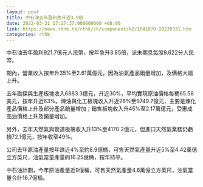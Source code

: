 ```yaml
---
layout: post
title: 中石油去年盈利急升近3.9倍
date: 2022-03-31 17:17:37.000000000 +08:00
link: https://news.rthk.hk/rthk/ch/component/k2/1641870-20220331.htm
categories: rthk
---
```


中石油去年盈利921.7億元人民幣，按年急升3.85倍，派末期息每股9.622分人民幣。

期內，營業收入按年升35%至2.61萬億元，因為油氣產品銷量增加，及價格大幅上升。

去年勘探與生產板塊收入6883.3億元，升近30%，平均實現原油價格每桶65.58美元，按年升近63%。煉油與化工板塊收入升近26%至9749.7億元，主要是煉化產品價格上升及部分產品銷量增加；銷售板塊收入升45%至2.17萬億元，受惠成品油價格上升及銷量增加。

另外，去年天然氣與管道板塊收入升13%至4170.2億元，但進口天然氣業務仍虧損72.1億元，按年收窄49%。

公司去年原油產量按年跌近4%至約8.9億桶，可售天然氣產量升近5%至4.42萬億立方英尺，油氣當量產量約16.25億桶，按年持平。

中石油計劃，今年原油產量近9億桶，可售天然氣產量4.6萬億立方英尺，油氣當量合計16.7億桶。

